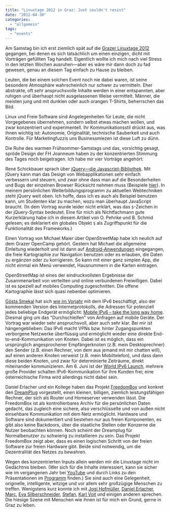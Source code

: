 ```yaml
---
title: "Linuxtage 2012 in Graz: Just couldn't resist"
date: "2012-04-30"
categories: 
  - "allgemein"
tags: 
  - "events"
---
```


Am Samstag bin ich erst ziemlich spät auf die [Grazer Linuxtage 2012](http://www.linuxtage.at/ "Grazer Linuxtage 2012") gegangen, bei denen es sich tatsächlich um einen einzigen, dicht mit Vorträgen gefüllten Tag handelt. Eigentlich wollte ich mich nach viel Stress in den letzten Wochen ausruhen—aber es wäre mir dann doch zu fad gewesen, genau an diesem Tag einfach zu Hause zu bleiben.

Leuten, die bei einem solchen Event noch nie dabei waren, ist seine besondere Atmosphäre wahrscheinlich nur schwer zu vermitteln. Eher abstrakte, oft sehr anspruchsvolle Inhalte werden in einer entspannten, aber ruhigen und überhaupt nicht ausgelassenen Weise vermittelt. Männer, die meisten jung und mit dunklen oder auch orangen T-Shirts, beherrschen das Bild.

Linux und Freie Software sind Angelegenheiten für Leute, die nicht Vorgegebenes übernehmen, sondern selbst etwas machen wollen, und zwar konzentriert und experimentell. Ihr Kommunikationsstil drückt aus, was ihnen wichtig ist: Autonomie, Originalität, technische Sauberkeit und auch Kontrolle. Für Marketingfuzzis uns Businessmiezen ist diese Luft zu dünn.

Die Ruhe des warmen Frühsommer-Samstags und das, vorsichtig gesagt, spröde Design der FH Joanneum haben zu der konzentrierten Stimmung des Tages noch beigetragen. Ich habe mir vier Vorträge angehört:

René Schickbauer sprach über [jQuery—die Javascript-Bibliothek](http://glt12-programm.linuxtage.at/events/80.de.html "GLT12: jQuery - die Javascript-Bibliothek"). Mit jQuery kann man das Design von Webapplikationen sehr einfach verbessern und steuern, und zwar ohne dass man auf die Besonderheiten und Bugs der einzelnen Browser Rücksicht nehmen muss (Beispiele [hier](http://jqueryui.com/demos/ "jQuery UI - Demos & Documentation")). In meinem persönlichen Weiterbildungsprogramm zu aktuellen Webtechniken steht jQuery weit oben. Ich hoffe, dass ich es auch als Beispiel benutzen kann, um Studenten klar zu machen, wozu man überhaupt JavaScript braucht. (In dem Vortrag wurde leider nicht erklärt, was das `$`\-Zeichen in der jQuery-Syntax bedeutet. Eine für mich als Nichtfachmann gute Kurzerklärung habe ich in diesem Artikel von O. Pehnke und B. Schmid gelesen; es deklariert ein globales Objekt `$` als Zugriffspunkt für die Funktionalität des Frameworks.)

Einen Vortrag von Michael Maier über OpenStreetMap habe ich neulich auf dem Grazer OpenCamp gehört. Gestern hat Michael die allgemeine Einleitung wiederholt und ist dann auf [Android-Anwendungen](http://glt12-programm.linuxtage.at/events/91.de.html "GLT12: OpenStreetMap auf Android") eingegangen, die freie Kartographie zur Navigation benutzen oder es erlauben, die Daten zu ergänzen oder zu korrigieren. So kann mit einer ganz simplen App, die nicht einmal ein Menü verwendet, Hausnummern in die Karten eintragen.

OpenStreetMap ist eines der eindruckvollsten Ergebnisse der Zusammenarbeit von verteilten und online verbundenen Freiwilligen. Dabei ist es speziell auf mobiles Computing zugeschnitten. Die offene Kartographie lässt sich quasi nebenbei optimieren.

[Gösta Smekal](http://smekal.at/ "smekal.at: Ihr OpenSource Systemintegrator") hat sich [wie im Vorjahr](http://glt11-programm.linuxtage.at/attachments/7_IPv6_2011.pdf "IPv6 ist da. Was nun? - Präsentation von Gösta Smekal") mit dem IPv6 beschäftigt, also der kommenden Version des Internetprotokolls, die Adressen für potenziell jedes beliebige Endgerät ermöglicht: [Mobile IPv6 - take the long way home](http://glt12-programm.linuxtage.at/events/122.de.html "GLT12: Mobile IPv6 - take the long way home"). Diesmal ging um das "Durchschleifen" von Anfragen auf mobile Geräte. Der Vortrag war wieder sehr anspruchsvoll, aber auch sehr klar. Bei mir ist hängengeblieben: Das IPv6 macht VPNs bzw. hinter Zugangspunkten verborgene Netzwerke überflüssig und ermöglicht wieder eine direkte End-to-end-Kommunikation von Knoten. Dabei ist es möglich, dass ein ursprünglich angesprochener Empfängerknoten (z.B. mein Desktoprechner) den Sender (z.B. einen Rechner, von dem aus jemand mit mir chatten will), auf einen anderen Knoten verweist (z.B. mein Mobiltelefon), und dass dann diese beiden Knoten, und zwar für determinierte Zeiträume, direkt miteinander kommunizieren. Am 6. Juni ist der [World IPv6 Launch](http://www.worldipv6launch.org/ "World IPv6 Launch"), mehrere große Provider schalten IPv6-Kommunikation für ihre Kunden frei; eine österreichische Firma wird allerdings nicht dabei sein.

Daniel Erlacher und ein Kollege haben das Projekt [FreedomBox](http://glt12-programm.linuxtage.at/events/103.de.html "GLT12: FreedomBox & The Dreamplug") und konkret den [DreamPlug](https://www.globalscaletechnologies.com/p-54-dreamplug-devkit.aspx "DreamPlug DevKit") vorgestellt, einen kleinen, billigen, ziemlich leistungsfähigen Rechner, der sich als Router und Homeserver verwenden lässt. Die FreedomBox ist als kontrollierbares Archiv für die persönlichen Daten gedacht, das zugleich eine sichere, also verschlüsselte und von außen nicht einsehbare Kommunikation mit dem Netz ermöglicht. Hardware und Software sind dokumentiert und bestehen nur aus freien Komponenten, es gibt also keine Backdoors, über die staatliche Stellen oder Konzerne die Nutzer beobachten können. Noch scheint der Dreamplug für Normalbenutzer zu schwierig zu installieren zu sein. Das Projekt FreedomBox zeigt aber, dass es einen logischen Schritt von der freien Software zur freien Hardware gibt. Beide sind notwendig, um die Dezentralität des Netzes zu bewahren.

Wegen des konzentrierten Inputs allein werden mir die Linuxtage nicht im Gedächtnis bleiben. (Wer sich für die Inhalte interessiert, kann sie sicher wie im vergangenen Jahr bei [YouTube](http://www.youtube.com/user/grazerlinuxtage "grazerlinuxtage - YouTube") und durch Links zu den Präsentationen im [Programm](http://glt12-programm.linuxtage.at/ "GLT12: Grazer Linuxtage 2012") finden.) Sie sind auch eine Gelegenheit, originelle, intelligente, witzige und vor allem sehr großzügige Menschen zu treffen. Wenigstens kurz konnte ich mit [Jogi Hofmüller](http://users.mur.at/thesix/ "Jogi Hofmüller"), [Daniel Erlacher](http://glt12-programm.linuxtage.at/speakers/81.de.html "GLT12: Daniel Erlacher"), [Marc](https://twitter.com/#!/murdelta "marc (murdelta) on Twitter"), [Eva Silberschneider](https://plus.google.com/107508430433031823996/posts "Eva Silberschneider - Google+"), [Stefan](https://twitter.com/#!/stefan2904 "Stefan ☮ (stefan2904) on Twitter"), [Karl Voit](http://www.karl-voit.at/ "The fabulous homepage of Karl Voit (v13)") und einigen anderen sprechen. Die hiesige Szene mit Menschen wie ihnen ist für mich ein Grund, gerne in Graz zu leben.
